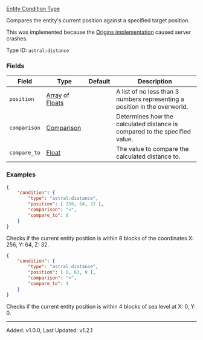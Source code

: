 [Entity Condition Type](https://origins.readthedocs.io/en/1.10.0/types/entity_condition_types/)

Compares the entity's current position against a specified target position.

This was implemented because the [Origins implementation](https://origins.readthedocs.io/en/1.10.0/types/entity_condition_types/distance_from_coordinates/) caused server crashes.

Type ID: `astral:distance`

### Fields

| Field        | Type                                                                                                                                                    | Default | Description                                                                |
| ------------ | ------------------------------------------------------------------------------------------------------------------------------------------------------- | ------- | -------------------------------------------------------------------------- |
| `position`   | [Array](https://origins.readthedocs.io/en/1.10.0/types/data_types/array/) of [Floats](https://origins.readthedocs.io/en/1.10.0/types/data_types/float/) |         | A list of no less than 3 numbers representing a position in the overworld. |
| `comparison` | [Comparison](https://origins.readthedocs.io/en/1.10.0/types/data_types/comparison/)                                                                     |         | Determines how the calculated distance is compared to the specified value. |
| `compare_to` | [Float](https://origins.readthedocs.io/en/1.10.0/types/data_types/float/)                                                                               |         | The value to compare the calculated distance to.                           |

### Examples

```json
{
    "condition": {
        "type": "astral:distance",
        "position": [ 256, 64, 32 ],
        "comparison": "<",
        "compare_to": 8
    }
}
```

Checks if the current entity position is within 8 blocks of the coordinates X: 256, Y: 64, Z: 32.

```json
{
    "condition": {
        "type": "astral:distance",
        "position": [ 0, 63, 0 ],
        "comparison": "<",
        "compare_to": 4
    }
}
```

Checks if the current entity position is within 4 blocks of sea level at X: 0, Y: 0.

---

Added: v1.0.0, Last Updated: v1.2.1